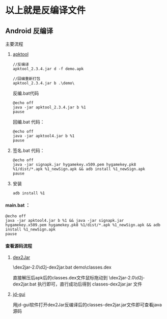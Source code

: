 # 以上就是反编译文件


## Android 反编译

主要流程

1. [apktool](https://www.softpedia.com/get/Programming/Debuggers-Decompilers-Dissasemblers/ApkTool.shtml)

	   //反编译
	   apktool_2.3.4.jar d -f demo.apk 

	   //回编重新打包
	   apktool_2.3.4.jar b .\demo\   
     
   反编.bat代码  
     
       @echo off
       java -jar apktool_2.3.4.jar b %1 
       pause
       
   回编.bat 代码：
   
       @echo off
       java -jar apktool4.jar b %1 
       pause
       
2. 签名.bat 代码：     

       @echo off
       java -jar signapk.jar hygamekey.x509.pem hygamekey.pk8 %1/dist/*.apk %1_newSign.apk && adb install %1_newSign.apk
       pause
       
3. 安装

       adb install %1
	
	
#### main.bat  ：

	@echo off
	java -jar apktool4.jar b %1 && java -jar signapk.jar hygamekey.x509.pem hygamekey.pk8 %1/dist/*.apk %1_newSign.apk && adb install %1_newSign.apk
	pause

 
#### 查看源码流程

1. [dex2Jar](https://nchc.dl.sourceforge.net/project/dex2jar/dex2jar-2.0.zip)

	\dex2jar-2.0\d2j-dex2jar.bat demo\classes.dex

    直接解压后apk后的classes.dex文件鼠标拖动到  \dex2jar-2.0\d2j-dex2jar.bat 执行即可，直行成功后得到 classes-dex2jar.jar 文件

2. [jd-gui](https://www.softpedia.com/get/Programming/Debuggers-Decompilers-Dissasemblers/JD-GUI.shtml)

	用jd-gui软件打开dex2Jar反编译后的classes-dex2jar.jar文件即可查看java源码


